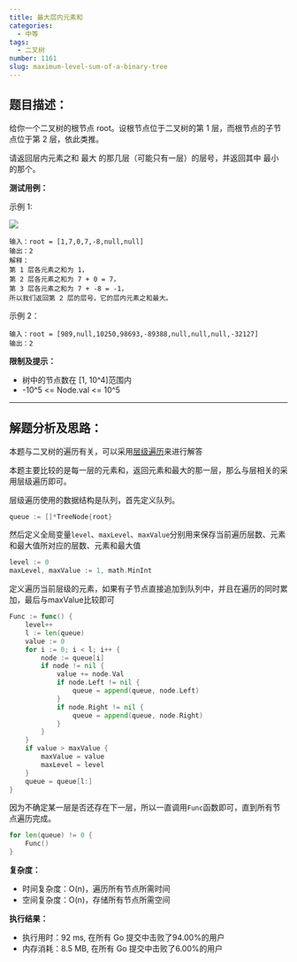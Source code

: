 ```yaml
---
title: 最大层内元素和
categories:
  - 中等
tags:
  - 二叉树
number: 1161
slug: maximum-level-sum-of-a-binary-tree
---
```



## 题目描述：

给你一个二叉树的根节点 root。设根节点位于二叉树的第 1 层，而根节点的子节点位于第 2 层，依此类推。

请返回层内元素之和 最大 的那几层（可能只有一层）的层号，并返回其中 最小 的那个。


**测试用例：**

示例 1:

![](/img/leetcode/1161最大层内元素和/capture.jpeg)
```
输入：root = [1,7,0,7,-8,null,null]
输出：2
解释：
第 1 层各元素之和为 1，
第 2 层各元素之和为 7 + 0 = 7，
第 3 层各元素之和为 7 + -8 = -1，
所以我们返回第 2 层的层号，它的层内元素之和最大。
```
 
示例 2：
```
输入：root = [989,null,10250,98693,-89388,null,null,null,-32127]
输出：2
```

**限制及提示：**
- 树中的节点数在 [1, 10^4]范围内
- -10^5 <= Node.val <= 10^5


---
## 解题分析及思路：

本题与二叉树的遍历有关，可以采用[层级遍历](../pages/bTree)来进行解答

本题主要比较的是每一层的元素和，返回元素和最大的那一层，那么与层相关的采用层级遍历即可。

层级遍历使用的数据结构是队列，首先定义队列。
```go
queue := []*TreeNode{root}
```

然后定义全局变量`level`、`maxLevel`、`maxValue`分别用来保存当前遍历层数、元素和最大值所对应的层数、元素和最大值
```go
level := 0
maxLevel, maxValue := 1, math.MinInt
```

定义遍历当前层级的元素，如果有子节点直接追加到队列中，并且在遍历的同时累加，最后与maxValue比较即可
```go
Func := func() {
    level++
    l := len(queue)
    value := 0
    for i := 0; i < l; i++ {
        node := queue[i]
        if node != nil {
            value += node.Val
            if node.Left != nil {
                queue = append(queue, node.Left)
            }
            if node.Right != nil {
                queue = append(queue, node.Right)
            }
        }
    }
    if value > maxValue {
        maxValue = value
        maxLevel = level
    }
    queue = queue[l:]
}
```

因为不确定某一层是否还存在下一层，所以一直调用`Func`函数即可，直到所有节点遍历完成。
```go
for len(queue) != 0 {
    Func()
}
```

**复杂度：**
- 时间复杂度：O(n)，遍历所有节点所需时间
- 空间复杂度：O(n)，存储所有节点所需空间

**执行结果：**

- 执行用时：92 ms, 在所有 Go 提交中击败了94.00%的用户
- 内存消耗：8.5 MB, 在所有 Go 提交中击败了6.00%的用户
